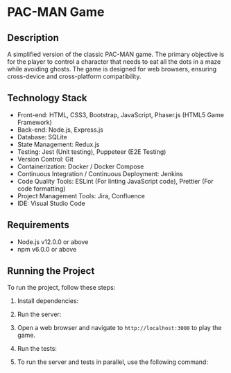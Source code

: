 # PAC-MAN Game

## Description
A simplified version of the classic PAC-MAN game. The primary objective is for the player to control a character that needs to eat all the dots in a maze while avoiding ghosts. The game is designed for web browsers, ensuring cross-device and cross-platform compatibility. 

## Technology Stack
- Front-end: HTML, CSS3, Bootstrap, JavaScript, Phaser.js (HTML5 Game Framework)
- Back-end: Node.js, Express.js
- Database: SQLite
- State Management: Redux.js
- Testing: Jest (Unit testing), Puppeteer (E2E Testing)
- Version Control: Git
- Containerization: Docker / Docker Compose
- Continuous Integration / Continuous Deployment: Jenkins
- Code Quality Tools: ESLint (For linting JavaScript code), Prettier (For code formatting)
- Project Management Tools: Jira, Confluence
- IDE: Visual Studio Code

## Requirements
- Node.js v12.0.0 or above
- npm v6.0.0 or above

## Running the Project
To run the project, follow these steps:

1. Install dependencies:
    

2. Run the server:
    

3. Open a web browser and navigate to `http://localhost:3000` to play the game.

4. Run the tests:
    

5. To run the server and tests in parallel, use the following command:
    